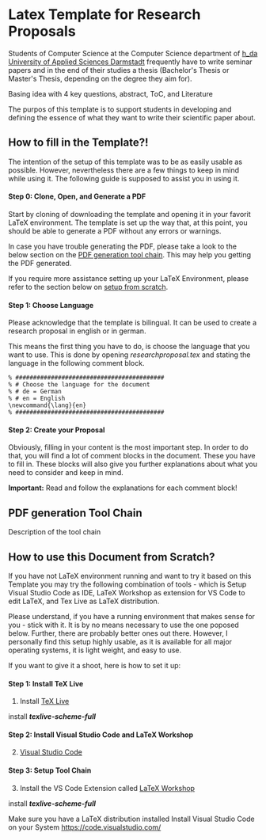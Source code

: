 # Latex Template for Research Proposals
Students of Computer Science at the Computer Science department of [h_da University of Applied Sciences Darmstadt](https://www.fbi.h-da.de/fbi.html "Hochschule Darmstadt, University of Applied Sciences") frequently have to write seminar papers and in the end of their studies a thesis (Bachelor's Thesis or Master's Thesis, depending on the degree they aim for). 

Basing idea with 4 key questions, abstract, ToC, and Literature

The purpos of this template is to support students in developing and defining the essence of what they want to write their scientific paper about. 


## <a name="FillInTemplate"></a> How to fill in the Template?! 
The intention of the setup of this template was to be as easily usable as possible. 
However, nevertheless there are a few things to keep in mind while using it. 
The following guide is supposed to assist you in using it. 


#### Step 0: Clone, Open, and Generate a PDF
Start by cloning of downloading the template and opening it in your favorit LaTeX environment. 
The template is set up the way that, at this point, you should be able to generate a PDF without any errors or warnings. 

In case you have trouble generating the PDF, please take a look to the below section on the [PDF generation tool chain](#ToolChain).
This may help you getting the PDF generated.

If you require more assistance setting up your LaTeX Environment, please refer to the section below on [setup from scratch](#SetupFromScratch).



#### Step 1: Choose Language
Please acknowledge that the template is bilingual.
It can be used to create a research proposal in english or in german. 

This means the first thing you have to do, is choose the language that you want to use. 
This is done by opening _researchproposal.tex_ and stating the language in the following comment block.

    % ##########################################
    % # Choose the language for the document
    % # de = German
    % # en = English
    \newcommand{\lang}{en}
    % ##########################################


#### Step 2: Create your Proposal
Obviously, filling in your content is the most important step. 
In order to do that, you will find a lot of comment blocks in the document. 
These you have to fill in. 
These blocks will also give you further explanations about what you need to consider and keep in mind.

__Important:__ Read and follow the explanations for each comment block!

## <a name="ToolChain"></a> PDF generation Tool Chain

Description of the tool chain



## <a name="SetupFromScratch"></a>How to use this Document from Scratch?
If you have not LaTeX environment running and want to try it based on this Template you may try the following combination of tools - which is Setup Visual Studio Code as IDE, LaTeX Workshop as extension for VS Code to edit LaTeX, and Tex Live as LaTeX distribution. 

Please understand, if you have a running environment that makes sense for you - stick with it. It is by no means necessary to use the one poposed below. 
Further, there are probably better ones out there. However, I personally find this setup highly usable, as it is available for all major operating systems, it is light weight, and easy to use. 

If you want to give it a shoot, here is how to set it up:

#### Step 1: Install TeX Live

1. Install [TeX Live](https://en.wikipedia.org/wiki/TeX_Live "Wikipedia on TeX Live")

install ___texlive-scheme-full___

#### Step 2: Install Visual Studio Code and LaTeX Workshop

2. [Visual Studio Code](https://en.wikipedia.org/wiki/Visual_Studio_Code "Wikipedia on VSCode")

#### Step 3: Setup Tool Chain
3. Install the VS Code Extension called [LaTeX Workshop](https://marketplace.visualstudio.com/items?itemName=James-Yu.latex-workshop "LaTeX Workshop - Visual Studio Marketplace")



install ___texlive-scheme-full___



Make sure you have a LaTeX distribution installed 
Install Visual Studio Code on your System https://code.visualstudio.com/






